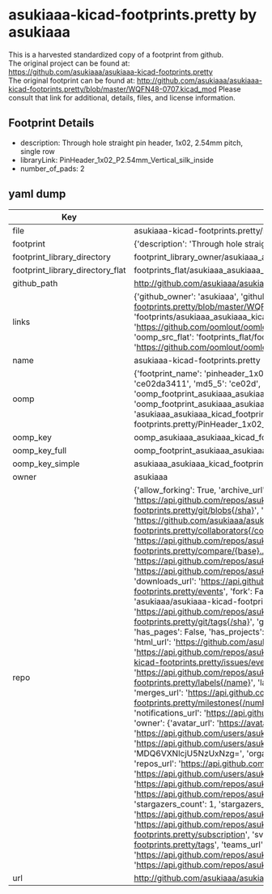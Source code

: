 # asukiaaa-kicad-footprints.pretty by asukiaaa  
This is a harvested standardized copy of a footprint from github.  
The original project can be found at:  
https://github.com/asukiaaa/asukiaaa-kicad-footprints.pretty  
The original footprint can be found at:
http://github.com/asukiaaa/asukiaaa-kicad-footprints.pretty/blob/master/WQFN48-0707.kicad_mod
Please consult that link for additional, details, files, and license information.  
## Footprint Details
* description: Through hole straight pin header, 1x02, 2.54mm pitch, single row  
* libraryLink: PinHeader_1x02_P2.54mm_Vertical_silk_inside  
* number_of_pads: 2  
## yaml dump  
| Key | Value |  
| --- | --- |  
| file | asukiaaa-kicad-footprints.pretty/PinHeader_1x02_P2.54mm_Vertical_silk_inside.kicad_mod |  
| footprint | {'description': 'Through hole straight pin header, 1x02, 2.54mm pitch, single row', 'libraryLink': 'PinHeader_1x02_P2.54mm_Vertical_silk_inside', 'number_of_pads': 2} |  
| footprint_library_directory | footprint_library_owner/asukiaaa_asukiaaa-kicad-footprints.pretty |  
| footprint_library_directory_flat | footprints_flat/asukiaaa_asukiaaa_kicad_footprints_pinheader_1x02_p2_54mm_vertical_silk_inside/working |  
| github_path | http://github.com/asukiaaa/asukiaaa-kicad-footprints.pretty/blob/master/PinHeader_1x02_P2.54mm_Vertical_silk_inside.kicad_mod |  
| links | {'github_owner': 'asukiaaa', 'github_repo_name': 'asukiaaa-kicad-footprints.pretty', 'github_src': 'http://github.com/asukiaaa/asukiaaa-kicad-footprints.pretty/blob/master/WQFN48-0707.kicad_mod', 'github_src_repo': 'https://github.com/asukiaaa/asukiaaa-kicad-footprints.pretty', 'oomp_bot': 'footprints/asukiaaa_asukiaaa_kicad_footprints_pinheader_1x02_p2_54mm_vertical_silk_inside/working', 'oomp_bot_github': 'https://github.com/oomlout/oomlout_oomp_footprint_bot/tree/main/footprints/asukiaaa_asukiaaa_kicad_footprints_pinheader_1x02_p2_54mm_vertical_silk_inside/working', 'oomp_src_flat': 'footprints_flat/footprints_flat/asukiaaa_asukiaaa_kicad_footprints_pinheader_1x02_p2_54mm_vertical_silk_inside/working', 'oomp_src_flat_github': 'https://github.com/oomlout/oomlout_oomp_footprint_src/tree/main/footprints_flat/asukiaaa_asukiaaa_kicad_footprints_pinheader_1x02_p2_54mm_vertical_silk_inside/working'} |  
| name | asukiaaa-kicad-footprints.pretty |  
| oomp | {'footprint_name': 'pinheader_1x02_p2_54mm_vertical_silk_inside', 'library_name': 'asukiaaa_kicad_footprints', 'md5': 'ce02da341197469db858811ececd09e4', 'md5_10': 'ce02da3411', 'md5_5': 'ce02d', 'md5_6': 'ce02da', 'oomp_key': 'oomp_asukiaaa_asukiaaa_kicad_footprints_pinheader_1x02_p2_54mm_vertical_silk_inside', 'oomp_key_extra': 'oomp_footprint_asukiaaa_asukiaaa_kicad_footprints_pinheader_1x02_p2_54mm_vertical_silk_inside', 'oomp_key_full': 'oomp_footprint_asukiaaa_asukiaaa_kicad_footprints_pinheader_1x02_p2_54mm_vertical_silk_inside_ce02da', 'oomp_key_simple': 'asukiaaa_asukiaaa_kicad_footprints_pinheader_1x02_p2_54mm_vertical_silk_inside', 'original_filename': 'asukiaaa-kicad-footprints.pretty/PinHeader_1x02_P2.54mm_Vertical_silk_inside.kicad_mod', 'owner_name': 'asukiaaa'} |  
| oomp_key | oomp_asukiaaa_asukiaaa_kicad_footprints_pinheader_1x02_p2_54mm_vertical_silk_inside |  
| oomp_key_full | oomp_footprint_asukiaaa_asukiaaa_kicad_footprints_pinheader_1x02_p2_54mm_vertical_silk_inside |  
| oomp_key_simple | asukiaaa_asukiaaa_kicad_footprints_pinheader_1x02_p2_54mm_vertical_silk_inside |  
| owner | asukiaaa |  
| repo | {'allow_forking': True, 'archive_url': 'https://api.github.com/repos/asukiaaa/asukiaaa-kicad-footprints.pretty/{archive_format}{/ref}', 'archived': False, 'assignees_url': 'https://api.github.com/repos/asukiaaa/asukiaaa-kicad-footprints.pretty/assignees{/user}', 'blobs_url': 'https://api.github.com/repos/asukiaaa/asukiaaa-kicad-footprints.pretty/git/blobs{/sha}', 'branches_url': 'https://api.github.com/repos/asukiaaa/asukiaaa-kicad-footprints.pretty/branches{/branch}', 'clone_url': 'https://github.com/asukiaaa/asukiaaa-kicad-footprints.pretty.git', 'collaborators_url': 'https://api.github.com/repos/asukiaaa/asukiaaa-kicad-footprints.pretty/collaborators{/collaborator}', 'comments_url': 'https://api.github.com/repos/asukiaaa/asukiaaa-kicad-footprints.pretty/comments{/number}', 'commits_url': 'https://api.github.com/repos/asukiaaa/asukiaaa-kicad-footprints.pretty/commits{/sha}', 'compare_url': 'https://api.github.com/repos/asukiaaa/asukiaaa-kicad-footprints.pretty/compare/{base}...{head}', 'contents_url': 'https://api.github.com/repos/asukiaaa/asukiaaa-kicad-footprints.pretty/contents/{+path}', 'contributors_url': 'https://api.github.com/repos/asukiaaa/asukiaaa-kicad-footprints.pretty/contributors', 'created_at': '2020-03-30T13:58:21Z', 'default_branch': 'master', 'deployments_url': 'https://api.github.com/repos/asukiaaa/asukiaaa-kicad-footprints.pretty/deployments', 'description': 'Footprints for KiCad to use for my projects.', 'disabled': False, 'downloads_url': 'https://api.github.com/repos/asukiaaa/asukiaaa-kicad-footprints.pretty/downloads', 'events_url': 'https://api.github.com/repos/asukiaaa/asukiaaa-kicad-footprints.pretty/events', 'fork': False, 'forks': 0, 'forks_count': 0, 'forks_url': 'https://api.github.com/repos/asukiaaa/asukiaaa-kicad-footprints.pretty/forks', 'full_name': 'asukiaaa/asukiaaa-kicad-footprints.pretty', 'git_commits_url': 'https://api.github.com/repos/asukiaaa/asukiaaa-kicad-footprints.pretty/git/commits{/sha}', 'git_refs_url': 'https://api.github.com/repos/asukiaaa/asukiaaa-kicad-footprints.pretty/git/refs{/sha}', 'git_tags_url': 'https://api.github.com/repos/asukiaaa/asukiaaa-kicad-footprints.pretty/git/tags{/sha}', 'git_url': 'git://github.com/asukiaaa/asukiaaa-kicad-footprints.pretty.git', 'has_discussions': False, 'has_downloads': True, 'has_issues': True, 'has_pages': False, 'has_projects': True, 'has_wiki': True, 'homepage': None, 'hooks_url': 'https://api.github.com/repos/asukiaaa/asukiaaa-kicad-footprints.pretty/hooks', 'html_url': 'https://github.com/asukiaaa/asukiaaa-kicad-footprints.pretty', 'id': 251321683, 'is_template': False, 'issue_comment_url': 'https://api.github.com/repos/asukiaaa/asukiaaa-kicad-footprints.pretty/issues/comments{/number}', 'issue_events_url': 'https://api.github.com/repos/asukiaaa/asukiaaa-kicad-footprints.pretty/issues/events{/number}', 'issues_url': 'https://api.github.com/repos/asukiaaa/asukiaaa-kicad-footprints.pretty/issues{/number}', 'keys_url': 'https://api.github.com/repos/asukiaaa/asukiaaa-kicad-footprints.pretty/keys{/key_id}', 'labels_url': 'https://api.github.com/repos/asukiaaa/asukiaaa-kicad-footprints.pretty/labels{/name}', 'language': None, 'languages_url': 'https://api.github.com/repos/asukiaaa/asukiaaa-kicad-footprints.pretty/languages', 'license': None, 'merges_url': 'https://api.github.com/repos/asukiaaa/asukiaaa-kicad-footprints.pretty/merges', 'milestones_url': 'https://api.github.com/repos/asukiaaa/asukiaaa-kicad-footprints.pretty/milestones{/number}', 'mirror_url': None, 'name': 'asukiaaa-kicad-footprints.pretty', 'network_count': 0, 'node_id': 'MDEwOlJlcG9zaXRvcnkyNTEzMjE2ODM=', 'notifications_url': 'https://api.github.com/repos/asukiaaa/asukiaaa-kicad-footprints.pretty/notifications{?since,all,participating}', 'open_issues': 0, 'open_issues_count': 0, 'owner': {'avatar_url': 'https://avatars.githubusercontent.com/u/5975178?v=4', 'events_url': 'https://api.github.com/users/asukiaaa/events{/privacy}', 'followers_url': 'https://api.github.com/users/asukiaaa/followers', 'following_url': 'https://api.github.com/users/asukiaaa/following{/other_user}', 'gists_url': 'https://api.github.com/users/asukiaaa/gists{/gist_id}', 'gravatar_id': '', 'html_url': 'https://github.com/asukiaaa', 'id': 5975178, 'login': 'asukiaaa', 'node_id': 'MDQ6VXNlcjU5NzUxNzg=', 'organizations_url': 'https://api.github.com/users/asukiaaa/orgs', 'received_events_url': 'https://api.github.com/users/asukiaaa/received_events', 'repos_url': 'https://api.github.com/users/asukiaaa/repos', 'site_admin': False, 'starred_url': 'https://api.github.com/users/asukiaaa/starred{/owner}{/repo}', 'subscriptions_url': 'https://api.github.com/users/asukiaaa/subscriptions', 'type': 'User', 'url': 'https://api.github.com/users/asukiaaa'}, 'private': False, 'pulls_url': 'https://api.github.com/repos/asukiaaa/asukiaaa-kicad-footprints.pretty/pulls{/number}', 'pushed_at': '2023-04-06T10:05:23Z', 'releases_url': 'https://api.github.com/repos/asukiaaa/asukiaaa-kicad-footprints.pretty/releases{/id}', 'size': 127, 'ssh_url': 'git@github.com:asukiaaa/asukiaaa-kicad-footprints.pretty.git', 'stargazers_count': 1, 'stargazers_url': 'https://api.github.com/repos/asukiaaa/asukiaaa-kicad-footprints.pretty/stargazers', 'statuses_url': 'https://api.github.com/repos/asukiaaa/asukiaaa-kicad-footprints.pretty/statuses/{sha}', 'subscribers_count': 2, 'subscribers_url': 'https://api.github.com/repos/asukiaaa/asukiaaa-kicad-footprints.pretty/subscribers', 'subscription_url': 'https://api.github.com/repos/asukiaaa/asukiaaa-kicad-footprints.pretty/subscription', 'svn_url': 'https://github.com/asukiaaa/asukiaaa-kicad-footprints.pretty', 'tags_url': 'https://api.github.com/repos/asukiaaa/asukiaaa-kicad-footprints.pretty/tags', 'teams_url': 'https://api.github.com/repos/asukiaaa/asukiaaa-kicad-footprints.pretty/teams', 'temp_clone_token': None, 'topics': [], 'trees_url': 'https://api.github.com/repos/asukiaaa/asukiaaa-kicad-footprints.pretty/git/trees{/sha}', 'updated_at': '2022-08-05T18:54:45Z', 'url': 'https://api.github.com/repos/asukiaaa/asukiaaa-kicad-footprints.pretty', 'visibility': 'public', 'watchers': 1, 'watchers_count': 1, 'web_commit_signoff_required': False} |  
| url | http://github.com/asukiaaa/asukiaaa-kicad-footprints.pretty |  

